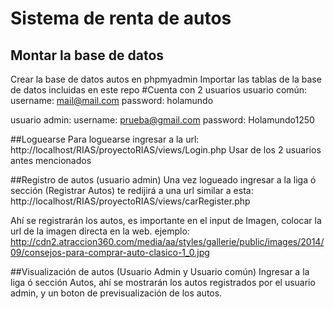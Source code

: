 # Sistema de renta de autos
## Montar la base de datos
Crear la base de datos autos en phpmyadmin
Importar las tablas de la base de datos incluidas en este repo
#Cuenta con 2 usuarios
usuario común:
username: mail@mail.com
password: holamundo

usuario admin:
username: prueba@gmail.com
password: Holamundo1250

##Loguearse
Para loguearse ingresar a la url: http://localhost/RIAS/proyectoRIAS/views/Login.php
Usar de los 2 usuarios antes mencionados

##Registro de autos (usuario admin)
Una vez logueado ingresar a la liga ó sección (Registrar Autos)
te redijirá a una url similar a esta:
http://localhost/RIAS/proyectoRIAS/views/carRegister.php

Ahí se registrarán los autos, es importante en el input de Imagen, colocar la url de la imagen directa en la web.
ejemplo: 
http://cdn2.atraccion360.com/media/aa/styles/gallerie/public/images/2014/09/consejos-para-comprar-auto-clasico-1_0.jpg

##Visualización de autos (Usuario Admin y Usuario común)
Ingresar a la liga ó sección Autos, ahí se mostrarán los autos registrados por el usuario admin, y un boton de previsualización de los autos.
